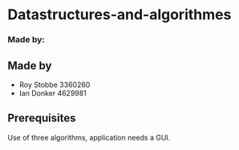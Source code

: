 # Datastructures-and-algorithmes
### Made by:
## Made by
- Roy Stobbe 3360260
- Ian Donker 4629981
## Prerequisites
Use of three algorithms, application needs a GUI.
